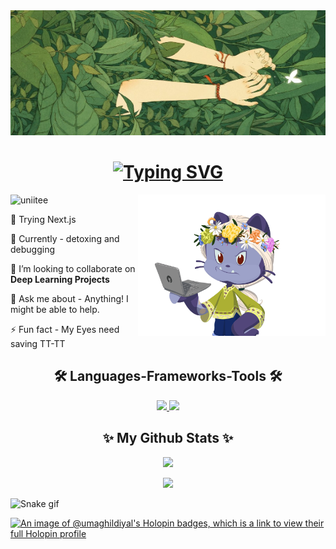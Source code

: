 <img src="assets/bushGirl1.jpeg" alt="chillin" width="1800" height="200"/>

<h1 align="center">
  <a href="https://git.io/typing-svg">
    <img src="https://readme-typing-svg.herokuapp.com?font=Fira+Code&weight=500&size=32&duration=5000&pause=950&color=e7dec0&center=true&vCenter=true&random=false&width=435&lines=Hello+There!+;This+is+Uma+Ghildiyal%F0%9F%A6%95" alt="Typing SVG" />
  </a>
</h1>

<img align="right" width="300" src="assets/octocat3.gif" alt="uniitee"  />

<p align="left"> <img src="https://komarev.com/ghpvc/?username=uniitee&label=Profile%20views&color=0e2431&style=flat" alt="uniitee" /> </p>

🔭 Trying Next.js

🌱 Currently - detoxing and debugging

👯 I’m looking to collaborate on **Deep Learning Projects**

💬 Ask me about - Anything! I might be able to help.

⚡ Fun fact - My Eyes need saving TT-TT<br>


<h2 align= "center">🛠️ Languages-Frameworks-Tools 🛠️</h2>

<div align="center">
  <a href="https://skillicons.dev">
      <img src="https://skillicons.dev/icons?i=javascript,react,nodejs,nextjs,html,css,tailwind,mongodb,prisma,tensorflow"/>
      <img src="https://skillicons.dev/icons?i=python,c,cpp,java,mysql,github,figma"/>
  </a>
</div>

<h2 align="center">✨ My Github Stats ✨</h2>
<div align="center">

  ![](https://github-readme-stats.vercel.app/api?username=uniitee&theme=nightowl&hide_border=false&include_all_commits=true&count_private=false&card_width=435&card_height=200)


![](https://github-readme-streak-stats.herokuapp.com/?user=uniitee&theme=nightowl&hide_border=false&card_width=435&card_height=200)

</div>

<div>

![Snake gif](https://github.com/uniitee/uniitee/blob/output/dist/github-contribution-grid-snake.gif?raw=true)


</div>

[![An image of @umaghildiyal's Holopin badges, which is a link to view their full Holopin profile](https://holopin.me/umaghildiyal)](https://holopin.io/@umaghildiyal)
